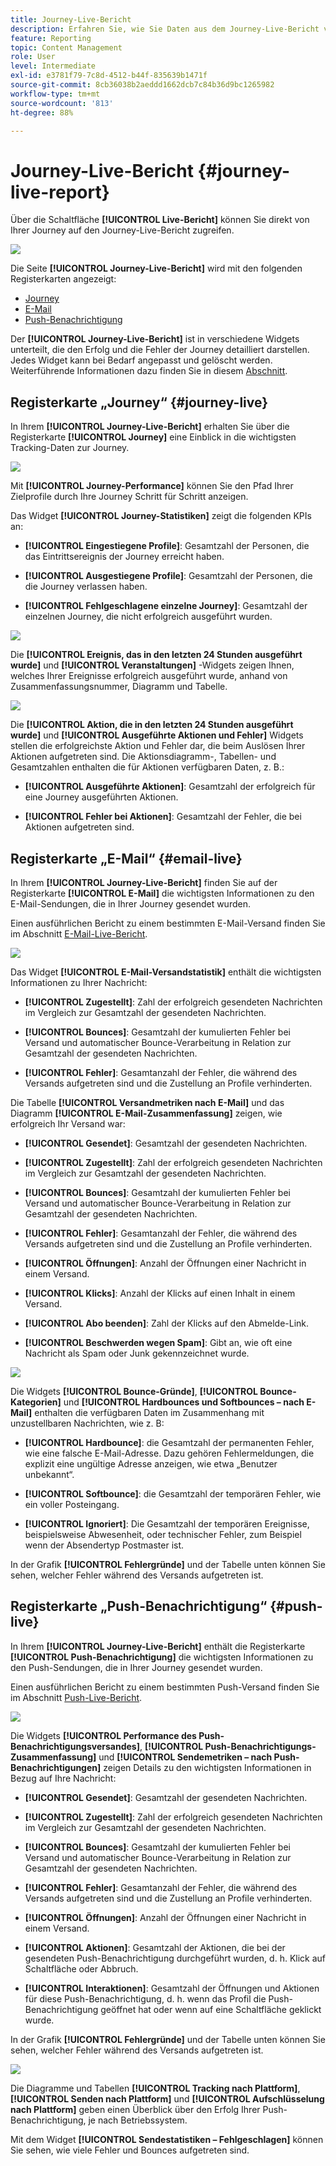 ```yaml
---
title: Journey-Live-Bericht
description: Erfahren Sie, wie Sie Daten aus dem Journey-Live-Bericht verwenden
feature: Reporting
topic: Content Management
role: User
level: Intermediate
exl-id: e3781f79-7c8d-4512-b44f-835639b1471f
source-git-commit: 8cb36038b2aeddd1662dcb7c84b36d9bc1265982
workflow-type: tm+mt
source-wordcount: '813'
ht-degree: 88%

---
```


# Journey-Live-Bericht {#journey-live-report}

Über die Schaltfläche **[!UICONTROL Live-Bericht]** können Sie direkt von Ihrer Journey auf den Journey-Live-Bericht zugreifen.

![](../assets/report_1.png)

Die Seite **[!UICONTROL Journey-Live-Bericht]** wird mit den folgenden Registerkarten angezeigt:

* [Journey](#journey-live)
* [E-Mail](#email-live)
* [Push-Benachrichtigung](#push-live)

Der **[!UICONTROL Journey-Live-Bericht]** ist in verschiedene Widgets unterteilt, die den Erfolg und die Fehler der Journey detailliert darstellen. Jedes Widget kann bei Bedarf angepasst und gelöscht werden. Weiterführende Informationen dazu finden Sie in diesem [Abschnitt](live-report.md#modify-dashboard).

## Registerkarte „Journey“ {#journey-live}

In Ihrem **[!UICONTROL Journey-Live-Bericht]** erhalten Sie über die Registerkarte **[!UICONTROL Journey]** eine Einblick in die wichtigsten Tracking-Daten zur Journey.

![](../assets/report_journey_2.png)

Mit **[!UICONTROL Journey-Performance]** können Sie den Pfad Ihrer Zielprofile durch Ihre Journey Schritt für Schritt anzeigen.

Das Widget **[!UICONTROL Journey-Statistiken]** zeigt die folgenden KPIs an:

* **[!UICONTROL Eingestiegene Profile]**: Gesamtzahl der Personen, die das Eintrittsereignis der Journey erreicht haben.

* **[!UICONTROL Ausgestiegene Profile]**: Gesamtzahl der Personen, die die Journey verlassen haben.

* **[!UICONTROL Fehlgeschlagene einzelne Journey]**: Gesamtzahl der einzelnen Journey, die nicht erfolgreich ausgeführt wurden.

![](../assets/report_journey_3.png)

Die **[!UICONTROL Ereignis, das in den letzten 24 Stunden ausgeführt wurde]** und **[!UICONTROL Veranstaltungen]** -Widgets zeigen Ihnen, welches Ihrer Ereignisse erfolgreich ausgeführt wurde, anhand von Zusammenfassungsnummer, Diagramm und Tabelle.

![](../assets/report_journey_4.png)

Die **[!UICONTROL Aktion, die in den letzten 24 Stunden ausgeführt wurde]** und **[!UICONTROL Ausgeführte Aktionen und Fehler]** Widgets stellen die erfolgreichste Aktion und Fehler dar, die beim Auslösen Ihrer Aktionen aufgetreten sind. Die Aktionsdiagramm-, Tabellen- und Gesamtzahlen enthalten die für Aktionen verfügbaren Daten, z. B.:

* **[!UICONTROL Ausgeführte Aktionen]**: Gesamtzahl der erfolgreich für eine Journey ausgeführten Aktionen.

* **[!UICONTROL Fehler bei Aktionen]**: Gesamtzahl der Fehler, die bei Aktionen aufgetreten sind.

<!--
![](../assets/live_report_7.png)

>[!NOTE]
>
>The Offers widgets and metrics are only available if a decision was inserted in an email. For more information on Decision Management, refer to this [page](../offers/get-started/starting-offer-decisioning.md).

The **[!UICONTROL Offers statistic]** and **[!UICONTROL Offers statistics]** over time widgets measure your offer's success and impact on your targeted audience. It detail the main information relative to your message with KPIs:

* **[!UICONTROL Offer sent]**: Total number of sends for the offer.

* **[!UICONTROL Offer impression]**: Number of times the offer was opened in a delivery.

* **[!UICONTROL Offer clicks]**: Number of times an offer was clicked on in a delivery.
-->

## Registerkarte „E-Mail“  {#email-live}

In Ihrem **[!UICONTROL Journey-Live-Bericht]** finden Sie auf der Registerkarte **[!UICONTROL E-Mail]** die wichtigsten Informationen zu den E-Mail-Sendungen, die in Ihrer Journey gesendet wurden.

Einen ausführlichen Bericht zu einem bestimmten E-Mail-Versand finden Sie im Abschnitt [E-Mail-Live-Bericht](email-live-report.md).

![](../assets/report_email_1.png)

Das Widget **[!UICONTROL E-Mail-Versandstatistik]** enthält die wichtigsten Informationen zu Ihrer Nachricht:

* **[!UICONTROL Zugestellt]**: Zahl der erfolgreich gesendeten Nachrichten im Vergleich zur Gesamtzahl der gesendeten Nachrichten.

* **[!UICONTROL Bounces]**: Gesamtzahl der kumulierten Fehler bei Versand und automatischer Bounce-Verarbeitung in Relation zur Gesamtzahl der gesendeten Nachrichten.

* **[!UICONTROL Fehler]**: Gesamtanzahl der Fehler, die während des Versands aufgetreten sind und die Zustellung an Profile verhinderten.

Die Tabelle **[!UICONTROL Versandmetriken nach E-Mail]** und das Diagramm **[!UICONTROL E-Mail-Zusammenfassung]** zeigen, wie erfolgreich Ihr Versand war:

* **[!UICONTROL Gesendet]**: Gesamtzahl der gesendeten Nachrichten.

* **[!UICONTROL Zugestellt]**: Zahl der erfolgreich gesendeten Nachrichten im Vergleich zur Gesamtzahl der gesendeten Nachrichten.

* **[!UICONTROL Bounces]**: Gesamtzahl der kumulierten Fehler bei Versand und automatischer Bounce-Verarbeitung in Relation zur Gesamtzahl der gesendeten Nachrichten.

* **[!UICONTROL Fehler]**: Gesamtanzahl der Fehler, die während des Versands aufgetreten sind und die Zustellung an Profile verhinderten.

* **[!UICONTROL Öffnungen]**: Anzahl der Öffnungen einer Nachricht in einem Versand.

* **[!UICONTROL Klicks]**: Anzahl der Klicks auf einen Inhalt in einem Versand.

* **[!UICONTROL Abo beenden]**: Zahl der Klicks auf den Abmelde-Link.

* **[!UICONTROL Beschwerden wegen Spam]**: Gibt an, wie oft eine Nachricht als Spam oder Junk gekennzeichnet wurde.

![](../assets/report_email_2.png)

Die Widgets **[!UICONTROL Bounce-Gründe]**, **[!UICONTROL Bounce-Kategorien]** und **[!UICONTROL Hardbounces und Softbounces – nach E-Mail]** enthalten die verfügbaren Daten im Zusammenhang mit unzustellbaren Nachrichten, wie z. B:

* **[!UICONTROL Hardbounce]**: die Gesamtzahl der permanenten Fehler, wie eine falsche E-Mail-Adresse. Dazu gehören Fehlermeldungen, die explizit eine ungültige Adresse anzeigen, wie etwa „Benutzer unbekannt“.

* **[!UICONTROL Softbounce]**: die Gesamtzahl der temporären Fehler, wie ein voller Posteingang.

* **[!UICONTROL Ignoriert]**: Die Gesamtzahl der temporären Ereignisse, beispielsweise Abwesenheit, oder technischer Fehler, zum Beispiel wenn der Absendertyp Postmaster ist.

In der Grafik **[!UICONTROL Fehlergründe]** und der Tabelle unten können Sie sehen, welcher Fehler während des Versands aufgetreten ist.

## Registerkarte „Push-Benachrichtigung“  {#push-live}

In Ihrem **[!UICONTROL Journey-Live-Bericht]** enthält die Registerkarte **[!UICONTROL Push-Benachrichtigung]** die wichtigsten Informationen zu den Push-Sendungen, die in Ihrer Journey gesendet wurden.

Einen ausführlichen Bericht zu einem bestimmten Push-Versand finden Sie im Abschnitt [Push-Live-Bericht](push-live-report.md).

![](../assets/report_push_1.png)

Die Widgets **[!UICONTROL Performance des Push-Benachrichtigungsversandes]**, **[!UICONTROL Push-Benachrichtigungs-Zusammenfassung]** und **[!UICONTROL Sendemetriken – nach Push-Benachrichtigungen]** zeigen Details zu den wichtigsten Informationen in Bezug auf Ihre Nachricht:

* **[!UICONTROL Gesendet]**: Gesamtzahl der gesendeten Nachrichten.

* **[!UICONTROL Zugestellt]**: Zahl der erfolgreich gesendeten Nachrichten im Vergleich zur Gesamtzahl der gesendeten Nachrichten.

* **[!UICONTROL Bounces]**: Gesamtzahl der kumulierten Fehler bei Versand und automatischer Bounce-Verarbeitung in Relation zur Gesamtzahl der gesendeten Nachrichten.

* **[!UICONTROL Fehler]**: Gesamtanzahl der Fehler, die während des Versands aufgetreten sind und die Zustellung an Profile verhinderten.

* **[!UICONTROL Öffnungen]**: Anzahl der Öffnungen einer Nachricht in einem Versand.

* **[!UICONTROL Aktionen]**: Gesamtzahl der Aktionen, die bei der gesendeten Push-Benachrichtigung durchgeführt wurden, d. h. Klick auf Schaltfläche oder Abbruch.

* **[!UICONTROL Interaktionen]**: Gesamtzahl der Öffnungen und Aktionen für diese Push-Benachrichtigung, d. h. wenn das Profil die Push-Benachrichtigung geöffnet hat oder wenn auf eine Schaltfläche geklickt wurde.

In der Grafik **[!UICONTROL Fehlergründe]** und der Tabelle unten können Sie sehen, welcher Fehler während des Versands aufgetreten ist.

![](../assets/report_push_2.png)

Die Diagramme und Tabellen **[!UICONTROL Tracking nach Plattform]**, **[!UICONTROL Senden nach Plattform]** und **[!UICONTROL Aufschlüsselung nach Plattform]** geben einen Überblick über den Erfolg Ihrer Push-Benachrichtigung, je nach Betriebssystem.

Mit dem Widget **[!UICONTROL Sendestatistiken – Fehlgeschlagen]** können Sie sehen, wie viele Fehler und Bounces aufgetreten sind.
